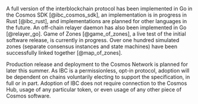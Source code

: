 A full version of the interblockchain protocol has been implemented in Go in the Cosmos SDK [@ibc_cosmos_sdk], an implementation is in progress in Rust [@ibc_rust], and implementations are planned for other languages in the future. An off-chain relayer daemon has also been implemented in Go [@relayer_go]. Game of Zones [@game_of_zones], a live test of the initial software release, is currently in progress. Over one hundred simulated zones (separate consensus instances and state machines) have been successfully linked together [@map_of_zones].

Production release and deployment to the Cosmos Network is planned for later this summer. As IBC is a permissionless, opt-in protocol, adoption will be dependent on chains voluntarily electing to support the specification, in full or in part. Adoption of IBC does not require connection to the Cosmos Hub, usage of any particular token, or even usage of any other piece of Cosmos software.
